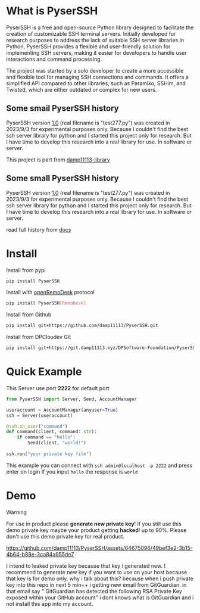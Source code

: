 # What is PyserSSH

PyserSSH is a free and open-source Python library designed to facilitate the creation of customizable SSH terminal servers. Initially developed for research purposes to address the lack of suitable SSH server libraries in Python, PyserSSH provides a flexible and user-friendly solution for implementing SSH servers, making it easier for developers to handle user interactions and command processing.

The project was started by a solo developer to create a more accessible and flexible tool for managing SSH connections and commands. It offers a simplified API compared to other libraries, such as Paramiko, SSHim, and Twisted, which are either outdated or complex for new users.

## Some smail PyserSSH history
PyserSSH version [1.0](https://github.com/DPSoftware-Foundation/PyserSSH/releases/download/Legacy/PyserSSH10.py) (real filename is "test277.py") was created in 2023/9/3 for experimental purposes only. Because I couldn't find the best ssh server library for python and I started this project only for research. But I have time to develop this research into a real library for use. In software or server.

This project is part from [damp11113-library](https://github.com/damp11113/damp11113-library)

## Some small PyserSSH history
PyserSSH version [1.0](https://github.com/DPSoftware-Foundation/PyserSSH/releases/download/Legacy/PyserSSH10.py) (real filename is "test277.py") was created in 2023/9/3 for experimental purposes only. Because I couldn't find the best ssh server library for python and I started this project only for research. But I have time to develop this research into a real library for use. In software or server.

read full history from [docs](https://damp11113.xyz/PyserSSHDocs/history.html)

# Install
Install from pypi
```bash
pip install PyserSSH
```
Install with [openRemoDesk](https://github.com/DPSoftware-Foundation/openRemoDesk) protocol
```bash
pip install PyserSSH[RemoDesk]
```
Install from Github
```bash
pip install git+https://github.com/damp11113/PyserSSH.git
```
Install from DPCloudev Git
```bash
pip install git+https://git.damp11113.xyz/DPSoftware-Foundation/PyserSSH.git
```

# Quick Example
This Server use port **2222** for default port
```py
from PyserSSH import Server, Send, AccountManager

useraccount = AccountManager(anyuser=True)
ssh = Server(useraccount)

@ssh.on_user("command")
def command(client, command: str):
    if command == "hello":
        Send(client, "world!")
        
ssh.run("your private key file")
```
This example you can connect with `ssh admin@localhost -p 2222` and press enter on login
If you input `hello` the response is `world`

# Demo
> [!WARNING]  
> For use in product please **generate new private key**! If you still use this demo private key maybe your product getting **hacked**! up to 90%. Please don't use this demo private key for real product.

https://github.com/damp11113/PyserSSH/assets/64675096/49bef3e2-3b15-4b64-b88e-3ca84a955de7

I intend to leaked private key because that key i generated new. I recommend to generate new key if you want to use on your host because that key is for demo only.
why i talk about this? because when i push private key into this repo in next 5 min++ i getting new email from GitGuardian. in that email say "
GitGuardian has detected the following RSA Private Key exposed within your GitHub account" i dont knows what is GitGuardian and i not install this app into my account.
